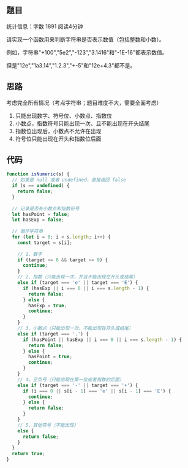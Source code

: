 ## 题目

统计信息：字数 1891  阅读4分钟


请实现一个函数用来判断字符串是否表示数值（包括整数和小数）。

例如，字符串"+100","5e2","-123","3.1416"和"-1E-16"都表示数值。

但是"12e","1a3.14","1.2.3","+-5"和"12e+4.3"都不是。


## 思路

考虑完全所有情况（考点字符串；题目难度不大，需要全面考虑）

1. 只能出现数字、符号位、小数点、指数位
2. 小数点，指数符号只能出现一次、且不能出现在开头结尾
3. 指数位出现后，小数点不允许在出现
4. 符号位只能出现在开头和指数位后面

## 代码

```js
function isNumeric(s) {
  // 如果是 null 或者 undefined，直接返回 false
  if (s == undefined) {
    return false;
  }
  
  // 记录是否有小数点和指数符号
  let hasPoint = false;
  let hasExp = false;
  
  // 循环字符串
  for (let i = 0; i < s.length; i++) {
    const target = s[i];
    
    // 1、数字
    if (target >= 0 && target <= 9) {
      continue;
    }
    // 2、指数（只能出现一次，并且不能出现在开头或结尾）
    else if (target === 'e' || target === 'E') {
      if (hasExp || i === 0 || i === s.length - 1) {
        return false;
      } else {
        hasExp = true;
        continue;
      }
    }
    // 3、小数点（只能出现一次，不能出现在开头或结尾）
    else if (target === '.') {
      if (hasPoint || hasExp || i === 0 || i === s.length - 1) {
        return false;
      } else {
        hasPoint = true;
        continue;
      }
    }
    // 4、正负号（只能出现在第一位或者指数的后面）
    else if (target === '-' || target === '+') {
      if (i === 0 || s[i - 1] === 'e' || s[i - 1] === 'E') {
        continue;
      } else {
        return false;
      }
    }
    // 5、其他符号（不能出现）
    else {
      return false;
    }
  }
  return true;
}
```
